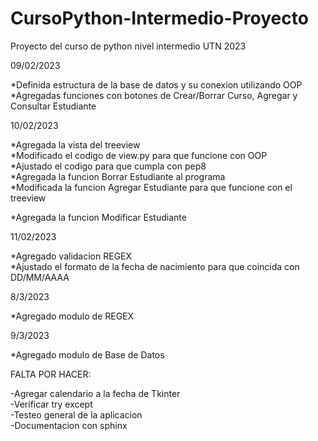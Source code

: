 # CursoPython-Intermedio-Proyecto
Proyecto del curso de python nivel intermedio UTN 2023

09/02/2023  

*Definida estructura de la base de datos y su conexion utilizando OOP  
*Agregadas funciones con botones de Crear/Borrar Curso, Agregar y Consultar Estudiante  

10/02/2023

*Agregada la vista del treeview  
*Modificado el codigo de view.py para que funcione con OOP  
*Ajustado el codigo para que cumpla con pep8  
*Agregada la funcion Borrar Estudiante al programa  
*Modificada la funcion Agregar Estudiante para que funcione con el treeview 

*Agregada la funcion Modificar Estudiante

11/02/2023

*Agregado validacion REGEX  
*Ajustado el formato de la fecha de nacimiento para que coincida con DD/MM/AAAA

8/3/2023

*Agregado modulo de REGEX  

9/3/2023

*Agregado modulo de Base de Datos

FALTA POR HACER:  

-Agregar calendario a la fecha de Tkinter  
-Verificar try except  
-Testeo general de la aplicacion  
-Documentacion con sphinx
